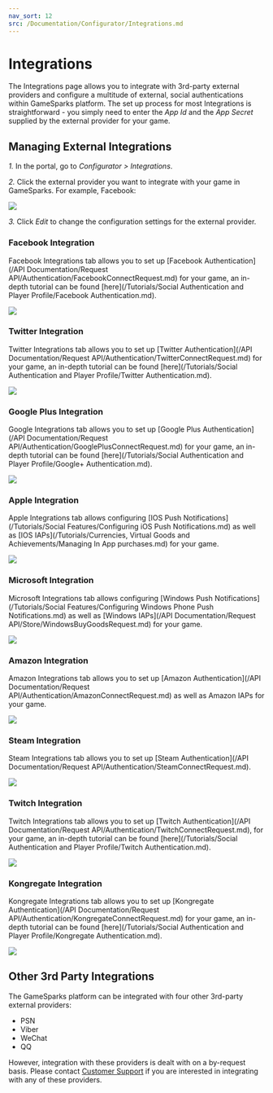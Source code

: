 ```yaml
---
nav_sort: 12
src: /Documentation/Configurator/Integrations.md
---
```


# Integrations

The Integrations page allows you to integrate with 3rd-party external providers and configure a multitude of external, social authentications within GameSparks platform. The set up process for most Integrations is straightforward - you simply need to enter the *App Id* and the *App Secret* supplied by the external provider for your game.

## Managing External Integrations

*1.* In the portal, go to *Configurator > Integrations*.

*2.* Click the external provider you want to integrate with your game in GameSparks. For example, Facebook:

![](img/Integrations/12.png)

*3.* Click *Edit* to change the configuration settings for the external provider.

### Facebook Integration

Facebook Integrations tab allows you to set up [Facebook Authentication](/API Documentation/Request API/Authentication/FacebookConnectRequest.md) for your game, an in-depth tutorial can be found [here](/Tutorials/Social Authentication and Player Profile/Facebook Authentication.md).

![](img/Integrations/13.png)

### Twitter Integration

Twitter Integrations tab allows you to set up [Twitter Authentication](/API Documentation/Request API/Authentication/TwitterConnectRequest.md) for your game, an in-depth tutorial can be found [here](/Tutorials/Social Authentication and Player Profile/Twitter Authentication.md).

![](img/Integrations/14.png)

### Google Plus Integration

Google Integrations tab allows you to set up [Google Plus Authentication](/API Documentation/Request API/Authentication/GooglePlusConnectRequest.md) for your game, an in-depth tutorial can be found [here](/Tutorials/Social Authentication and Player Profile/Google+ Authentication.md).

![](img/Integrations/15.png)

### Apple Integration

Apple Integrations tab allows configuring [IOS Push Notifications](/Tutorials/Social Features/Configuring iOS Push Notifications.md) as well as [IOS IAPs](/Tutorials/Currencies, Virtual Goods and Achievements/Managing In App purchases.md) for your game.

![](img/Integrations/16.png)

### Microsoft Integration

Microsoft Integrations tab allows configuring [Windows Push Notifications](/Tutorials/Social Features/Configuring Windows Phone Push Notifications.md) as well as [Windows IAPs](/API Documentation/Request API/Store/WindowsBuyGoodsRequest.md) for your game.

![](img/Integrations/17.png)

### Amazon Integration

Amazon Integrations tab allows you to set up [Amazon Authentication](/API Documentation/Request API/Authentication/AmazonConnectRequest.md) as well as Amazon IAPs for your game.

![](img/Integrations/18.png)

### Steam Integration

Steam Integrations tab allows you to set up [Steam Authentication](/API Documentation/Request API/Authentication/SteamConnectRequest.md).

![](img/Integrations/19.png)

### Twitch Integration

Twitch Integrations tab allows you to set up [Twitch Authentication](/API Documentation/Request API/Authentication/TwitchConnectRequest.md), for your game, an in-depth tutorial can be found [here](/Tutorials/Social Authentication and Player Profile/Twitch Authentication.md).

![](img/Integrations/20.png)

### Kongregate Integration

Kongregate Integrations tab allows you to set up [Kongregate Authentication](/API Documentation/Request API/Authentication/KongregateConnectRequest.md) for your game, an in-depth tutorial can be found [here](/Tutorials/Social Authentication and Player Profile/Kongregate Authentication.md).

![](img/Integrations/21.png)

## Other 3rd Party Integrations

The GameSparks platform can be integrated with four other 3rd-party external providers:
* PSN
* Viber
* WeChat
* QQ

However, integration with these providers is dealt with on a by-request basis. Please contact [Customer Support](https://support.gamesparks.net/support/home) if you are interested in integrating with any of these providers.
